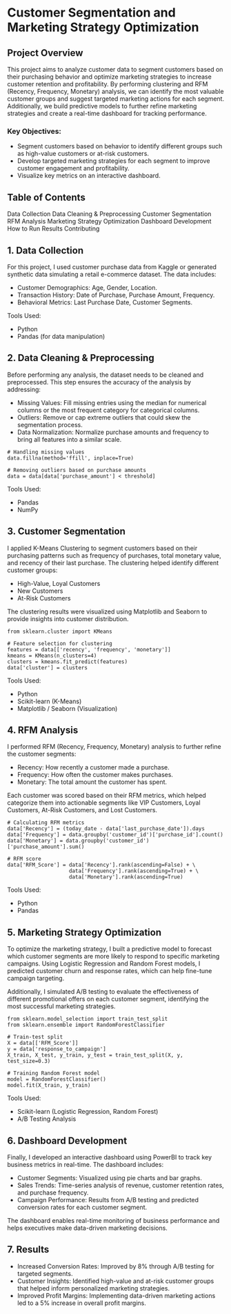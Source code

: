 # Customer Segmentation and Marketing Strategy Optimization

## Project Overview

This project aims to analyze customer data to segment customers based on their purchasing behavior and optimize marketing strategies to increase customer retention and profitability. By performing clustering and RFM (Recency, Frequency, Monetary) analysis, we can identify the most valuable customer groups and suggest targeted marketing actions for each segment. Additionally, we build predictive models to further refine marketing strategies and create a real-time dashboard for tracking performance.

### Key Objectives:
- Segment customers based on behavior to identify different groups such as high-value customers or at-risk customers.
- Develop targeted marketing strategies for each segment to improve customer engagement and profitability.
- Visualize key metrics on an interactive dashboard.

## Table of Contents
Data Collection
Data Cleaning & Preprocessing
Customer Segmentation
RFM Analysis
Marketing Strategy Optimization
Dashboard Development
How to Run
Results
Contributing

## 1. Data Collection
For this project, I used customer purchase data from Kaggle or generated synthetic data simulating a retail e-commerce dataset. The data includes:

- Customer Demographics: Age, Gender, Location.
- Transaction History: Date of Purchase, Purchase Amount, Frequency.
- Behavioral Metrics: Last Purchase Date, Customer Segments.

Tools Used:

- Python
- Pandas (for data manipulation)

## 2. Data Cleaning & Preprocessing
Before performing any analysis, the dataset needs to be cleaned and preprocessed. This step ensures the accuracy of the analysis by addressing:
- Missing Values: Fill missing entries using the median for numerical columns or the most frequent category for categorical columns.
- Outliers: Remove or cap extreme outliers that could skew the segmentation process.
- Data Normalization: Normalize purchase amounts and frequency to bring all features into a similar scale.

```
# Handling missing values
data.fillna(method='ffill', inplace=True)

# Removing outliers based on purchase amounts
data = data[data['purchase_amount'] < threshold]
```

Tools Used:
- Pandas
- NumPy

## 3. Customer Segmentation
I applied K-Means Clustering to segment customers based on their purchasing patterns such as frequency of purchases, total monetary value, and recency of their last purchase. The clustering helped identify different customer groups:

- High-Value, Loyal Customers
- New Customers
- At-Risk Customers

The clustering results were visualized using Matplotlib and Seaborn to provide insights into customer distribution.

```
from sklearn.cluster import KMeans

# Feature selection for clustering
features = data[['recency', 'frequency', 'monetary']]
kmeans = KMeans(n_clusters=4)
clusters = kmeans.fit_predict(features)
data['cluster'] = clusters

```

Tools Used:
- Python
- Scikit-learn (K-Means)
- Matplotlib / Seaborn (Visualization)

## 4. RFM Analysis
I performed RFM (Recency, Frequency, Monetary) analysis to further refine the customer segments:
- Recency: How recently a customer made a purchase.
- Frequency: How often the customer makes purchases.
- Monetary: The total amount the customer has spent.

Each customer was scored based on their RFM metrics, which helped categorize them into actionable segments like VIP Customers, Loyal Customers, At-Risk Customers, and Lost Customers.

```
# Calculating RFM metrics
data['Recency'] = (today_date - data['last_purchase_date']).days
data['Frequency'] = data.groupby('customer_id')['purchase_id'].count()
data['Monetary'] = data.groupby('customer_id')['purchase_amount'].sum()

# RFM score
data['RFM_Score'] = data['Recency'].rank(ascending=False) + \
                    data['Frequency'].rank(ascending=True) + \
                    data['Monetary'].rank(ascending=True)
```

Tools Used:
- Python
- Pandas

## 5. Marketing Strategy Optimization
To optimize the marketing strategy, I built a predictive model to forecast which customer segments are more likely to respond to specific marketing campaigns. Using Logistic Regression and Random Forest models, I predicted customer churn and response rates, which can help fine-tune campaign targeting.

Additionally, I simulated A/B testing to evaluate the effectiveness of different promotional offers on each customer segment, identifying the most successful marketing strategies.

```
from sklearn.model_selection import train_test_split
from sklearn.ensemble import RandomForestClassifier

# Train-test split
X = data[['RFM_Score']]
y = data['response_to_campaign']
X_train, X_test, y_train, y_test = train_test_split(X, y, test_size=0.3)

# Training Random Forest model
model = RandomForestClassifier()
model.fit(X_train, y_train)
```

Tools Used:
- Scikit-learn (Logistic Regression, Random Forest)
- A/B Testing Analysis

## 6. Dashboard Development
Finally, I developed an interactive dashboard using PowerBI to track key business metrics in real-time. The dashboard includes:

- Customer Segments: Visualized using pie charts and bar graphs.
- Sales Trends: Time-series analysis of revenue, customer retention rates, and purchase frequency.
- Campaign Performance: Results from A/B testing and predicted conversion rates for each customer segment.
  
The dashboard enables real-time monitoring of business performance and helps executives make data-driven marketing decisions.

## 7. Results
- Increased Conversion Rates: Improved by 8% through A/B testing for targeted segments.
- Customer Insights: Identified high-value and at-risk customer groups that helped inform personalized marketing strategies.
- Improved Profit Margins: Implementing data-driven marketing actions led to a 5% increase in overall profit margins.
